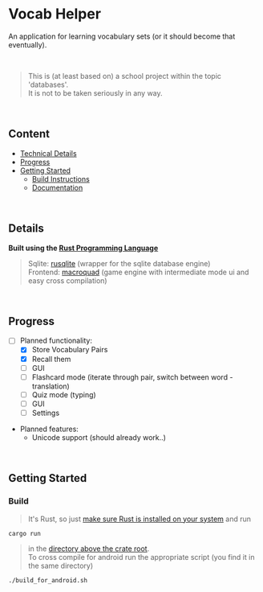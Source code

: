 # Vocab Helper

An application for learning vocabulary sets (or it should become that eventually).

<br>

> This is (at least based on) a school project within the topic 'databases'. <br>
> It is not to be taken seriously in any way.

<br>

## Content
- [Technical Details](#Details "Goto section 'Details'")
- [Progress](#Progress "Goto section 'Progress'")
- [Getting Started](#GettingStarted "Goto section 'Getting Started'")
  - [Build Instructions](#Build "Goto section 'Build'")
  - [Documentation](#Docs "Goto section 'Docs'")

<br>

## Details

**Built using the [Rust Programming Language](https://www.rust-lang.org/)**

> Sqlite: [rusqlite](https://github.com/rusqlite/rusqlite) (wrapper for the sqlite database engine) <br>
> Frontend: [macroquad](https://github.com/not-fl3/macroquad) (game engine with intermediate mode ui and easy cross compilation)

<br>

## Progress

- [ ] Planned functionality:
  - [X] Store Vocabulary Pairs
  - [X] Recall them
  - [ ] GUI
  - [ ] Flashcard mode (iterate through pair, switch between word - translation)
  - [ ] Quiz mode (typing)
  - [ ] GUI
  - [ ] Settings

- Planned features:
  - Unicode support (should already work..)

<br>

## Getting Started

### Build

> It's Rust, so just [make sure Rust is installed on your system](https://www.rust-lang.org/tools/install "don't forget to run `rustup install stable`") and run
```sh
cargo run
```
> in the [directory above the crate root](https://rust-lang.org/ "In the top most directory, where you find the Cargo.toml file"). <br>
> To cross compile for android run the appropriate script (you find it in the same directory)
```sh
./build_for_android.sh
```


